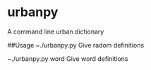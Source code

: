 # urbanpy
A command line urban dictionary

##Usage
~./urbanpy.py
Give radom definitions

~./urbanpy.py word
Give word definitions
